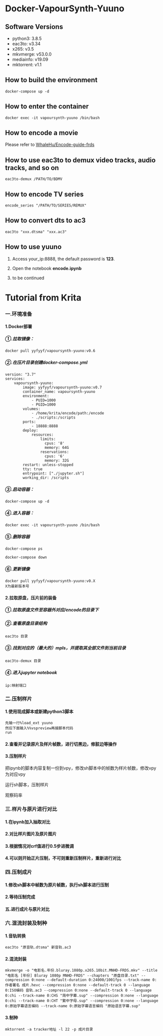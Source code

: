 # Docker-VapourSynth-Yuuno

## Software Versions

- python3: 3.8.5
- eac3to: v3.34
- x265: v3.5
- mkvmerge: v53.0.0
- mediainfo: v19.09
- mktorrent: v1.1

## How to build the environment

```
docker-compose up -d
```

## How to enter the container

```
docker exec -it vapoursynth-yuuno /bin/bash
```

## How to encode a movie

Please refer to [WhaleHu/Encode-guide-frds](https://github.com/WhaleHu/Encode-guide-frds)

## How to use eac3to to demux video tracks, audio tracks, and so on

```
eac3to-demux /PATH/TO/BDMV
```

## How to encode TV series

```
encode_series "/PATH/TO/SERIES/REMUX"
```

## How to convert dts to ac3

```
eac3to "xxx.dtsma" "xxx.ac3"
```

## How to use yuuno

1. Access your_ip:8888, the default password is __123__.

2. Open the notebook __encode.ipynb__

3. to be continued

# Tutorial from Krita

### 一.环境准备

#### 1.Docker部署

##### ①.拉取镜像：

```
docker pull yyfyyf/vapoursynth-yuuno:v0.6
```

##### ②.在压片目录创建docker-compose.yml

```
version: "3.7"
services:
    vapoursynth-yuuno:
        image: yyfyyf/vapoursynth-yuuno:v0.7
        container_name: vapoursynth-yuuno
        environment:
            - PUID=1000
            - PGID=1000
        volumes:
            - /home/krita/encode/path:/encode
            - ./scripts:/scripts
        ports:
            - 18888:8888
        deploy:
            resources:
                limits:
                  cpus: '8'
                  memory: 64G
                reservations:
                  cpus: '6'
                  memory: 32G
        restart: unless-stopped
        tty: true
        entrypoint: ["./jupyter.sh"]
        working_dir: /scripts
```

##### ③.启动容器：

```
docker-compose up -d
```

##### ④.进入容器：

```
docker exec -it vapoursynth-yuuno /bin/bash
```

##### ⑤.删除容器

```
docker-compose ps

docker-compose down
```

##### ⑥.更新镜像

```
docker pull yyfyyf/vapoursynth-yuuno:v0.X
X为最新版本号
```

#### 2.拉取原盘，压片前的装备

##### ①.拉取原盘文件至容器外对应/encode的目录下

##### ②.查看原盘目录结构

```
eac3to 目录
```

##### ③.找到对应的（最大的）mpls，并提取其全部文件到当前目录

```
eac3to-demux 目录
```

##### ④.进入jupyter notebook

```
ip:映射端口
```

### 二.压制样片

#### 1.使用现成脚本或新建python3脚本

```
先输一行%load_ext yuuno
然后下面输入%%vspreview再接脚本代码
run
```

#### 2.查看并记录原片及样片帧数，进行切黑边，修脏边等操作



#### 3.压制样片

把ipynb的脚本内容复制一份到vpy，修改sh脚本中的帧数为样片帧数，修改vpy为对应vpy

运行sh脚本，压制样片

观察码率



### 三.样片与原片进行对比

#### 1.在ipynb加入抽取对比



#### 2.对比样片图片及原片图片



#### 3.根据情况对crf值进行0.5步进微调



#### 4.可以则开始正片压制，不可则重新压制样片，重新进行对比



### 四.压制成片

#### 1.修改sh脚本中帧数为原片帧数，执行sh脚本进行压制

#### 2.等待压制完成



#### 五.进行成片与原片对比



### 六.混流封装及制种

#### 1.音轨转换

```
eac3to "原音轨.dtsma" 新音轨.ac3
```

#### 2.混流封装

```
mkvmerge -o "电影名.年份.bluray.1080p.x265.10bit.MNHD-FRDS.mkv" --title "电影名 [年份] Bluray 1080p MNHD-FRDS" --chapters "原盘目录.txt" --compression 0:none --default-duration 0:24000/1001fps --track-name 0:作者署名 成片.hevc --compression 0:none --default-track 0 --language 0:ISO编码 音轨.ac3 --compression 0:none --default-track 0 --language 0:chi --track-name 0:CHS "简中字幕.sup" --compression 0:none --language 0:chi --track-name 0:CHT "繁中字母.sup" --compression 0:none --language 0:原始字幕语言编码 --track-name 0:原始字幕语言编码 "原始语言字幕.sup"
```

#### 3.制种

```
mktorrent -a tracker地址 -l 22 -p 成片目录
```

